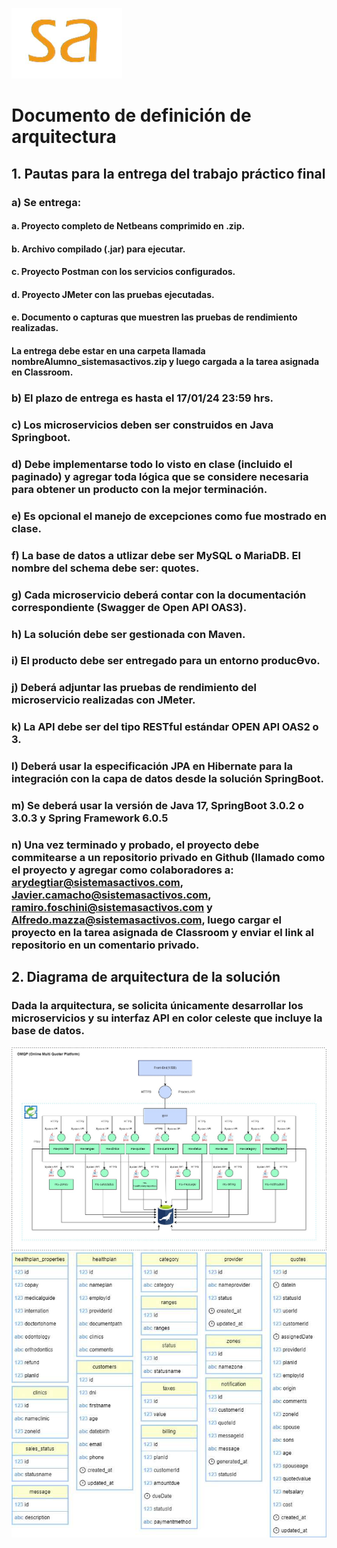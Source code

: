 ![logo-sistemasactivos](./src/main/resources/static/images/sa.png)
# Documento de definición de arquitectura

## 1. Pautas para la entrega del trabajo práctico final

### a) Se entrega:
#### a. Proyecto completo de Netbeans comprimido en .zip.
#### b. Archivo compilado (.jar) para ejecutar.
#### c. Proyecto Postman con los servicios configurados.
#### d. Proyecto JMeter con las pruebas ejecutadas.
#### e. Documento o capturas que muestren las pruebas de rendimiento realizadas.
#### La entrega debe estar en una carpeta llamada nombreAlumno_sistemasactivos.zip y luego cargada a la tarea asignada en Classroom.
### b) El plazo de entrega es hasta el 17/01/24 23:59 hrs.
### c) Los microservicios deben ser construidos en Java Springboot.
### d) Debe implementarse todo lo visto en clase (incluido el paginado) y agregar toda lógica que se considere necesaria para obtener un producto con la mejor terminación.
### e) Es opcional el manejo de excepciones como fue mostrado en clase.
### f) La base de datos a utlizar debe ser MySQL o MariaDB. El nombre del schema debe ser: quotes.
### g) Cada microservicio deberá contar con la documentación correspondiente (Swagger de Open API OAS3).
### h) La solución debe ser gestionada con Maven.
### i) El producto debe ser entregado para un entorno producƟvo.
### j) Deberá adjuntar las pruebas de rendimiento del microservicio realizadas con JMeter.
### k) La API debe ser del tipo RESTful estándar OPEN API OAS2 o 3.
### l) Deberá usar la especificación JPA en Hibernate para la integración con la capa de datos desde la solución SpringBoot.
### m) Se deberá usar la versión de Java 17, SpringBoot 3.0.2 o 3.0.3 y Spring Framework 6.0.5
### n) Una vez terminado y probado, el proyecto debe commitearse a un repositorio privado en Github (llamado como el proyecto y agregar como colaboradores a: arydegtiar@sistemasactivos.com, Javier.camacho@sistemasactivos.com, ramiro.foschini@sistemasactivos.com y Alfredo.mazza@sistemasactivos.com, luego cargar el proyecto en la tarea asignada de Classroom y enviar el link al repositorio en un comentario privado.

## 2. Diagrama de arquitectura de la solución

### Dada la arquitectura, se solicita únicamente desarrollar los microservicios y su interfaz API en color celeste que incluye la base de datos. 

![diagrama-arquitectura](./src/main/resources/static/images/diagrama-arquitectura.jpg)
![diagrama-basededatos](./src/main/resources/static/images/diagrama-bd.png)


